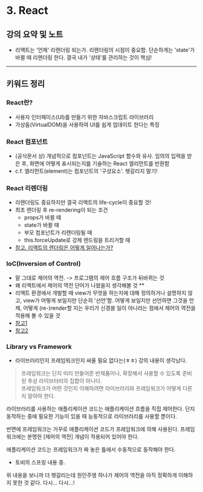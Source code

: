 # 3. React

## 강의 요약 및 노트

- 리액트는 '언제' 리렌더링 되는가. 리렌더링의 시점이 중요함. 단순하게는 'state'가 바뀔 때 리렌더링 한다. 결국 내가 '상태'를 관리하는 것이 핵심!

---

## 키워드 정리

### React란?
- 사용자 인터페이스(UI)를 만들기 위한 자바스크립트 라이브러리
- 가상돔(VirtualDOM)을 사용하여 UI를 쉽게 업데이트 한다는 특징

### React 컴포넌트
- (공식문서 상) 개념적으로 컴포넌트는 JavaScript 함수와 유사. 임의의 입력을 받은 후, 화면에 어떻게 표시되는지를 기술하는 React 엘리먼트를 반환함
- c.f. 엘리먼트(element)는 컴포넌트의 '구성요소'. 헷갈리지 말기!

### React 리렌더링
- 리렌더링도 중요하지만 결국 리액트의 life-cycle이 중요할 것!
- 최초 렌더링 후 re-rendering이 되는 조건
    - props가 바뀔 때
    - state가 바뀔 때
    - 부모 컴포넌트가 리렌더링될 때
    - this.forceUpdate로 강제 렌드링을 트리거할 때
- [참고. 리액트의 렌더링은 어떻게 일어나는가?](https://yceffort.kr/2022/04/deep-dive-in-react-rendering)

### IoC(Inversion of Control)
- 말 그대로 제어의 역전. -> 프로그램의 제어 흐름 구조가 뒤바뀌는 것
- 왜 리액트에서 제어의 역전 단어가 나왔을지 생각해볼 것 **
- 리액트 환경에서 개발할 때 view가 무엇을 하는지에 대해 정의하거나 설명하지 않고, view가 어떻게 보일지만 단순히 '선언'함. 어떻게 보일지만 선언하면 그것을 언제, 어떻게 (re-)render할 지는 우리가 신경쓸 일이 아니라는 점에서 제어의 역전을 적용해 볼 수 있을 것
- [참고1](https://tecoble.techcourse.co.kr/post/2021-05-14-inversion-of-control/)
- [참고2](https://fe-developers.kakaoent.com/2022/221110-ioc-pattern/)

### Library vs Framework
- 라이브러리인지 프레임워크인지 싸울 필요 없다는(ㅎㅎ) 강의 내용이 생각났다.
>프레임워크는 단지 미리 만들어준 반제품이나, 확장해서 사용할 수 있도록 준비된 추상 라이브러리의 집합이 아니다.  
프레임워크가 어떤 것인지 이해하려면 라이브러리와 프레임워크가 어떻게 다른지 알아야 한다.

라이브러리를 사용하는 애플리케이션 코드는 애플리케이션 흐름을 직접 제어한다.
단지 동작하는 중에 필요한 기능이 있을 때 능동적으로 라이브러리를 사용할 뿐이다.

반면에 프레임워크는 거꾸로 애플리케이션 코드가 프레임워크에 의해 사용된다.
프레임워크에는 분명한 [제어의 역전] 개념이 적용되어 있어야 한다.

애플리케이션 코드는 프레임워크가 짜 놓은 틀에서 수동적으로 동작해야 한다.

- 토비의 스프링 내용 중.

위 내용을 보니까 더 헷갈리는데 원인주엥 하나가 제어의 역전을 아직 정확하게 이해하지 못한 것 같다. 다시... 다시...!
